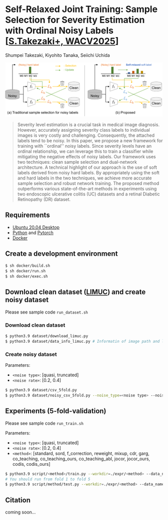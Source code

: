 # Self-Relaxed Joint Training: Sample Selection for Severity Estimation with Ordinal Noisy Labels [[S.Takezaki+, WACV2025](https://arxiv.org/submit/5961885)]

Shumpei Takezaki, Kiyohito Tanaka, Seiichi Uchida

![Illustration](./src/overview.png)

>Severity level estimation is a crucial task in medical image diagnosis. However, accurately assigning severity class labels to individual images is very costly and challenging. Consequently, the attached labels tend to be noisy. In this paper, we propose a new framework for training with ``ordinal'' noisy labels. Since severity levels have an ordinal relationship, we can leverage this to train a classifier while mitigating the negative effects of noisy labels. Our framework uses two techniques: clean sample selection and dual-network architecture. A technical highlight of our approach is the use of soft labels derived from noisy hard labels. By appropriately using the soft and hard labels in the two techniques, we achieve more accurate sample selection and robust network training. The proposed method outperforms various state-of-the-art methods in experiments using two endoscopic ulcerative colitis (UC) datasets and a retinal Diabetic Retinopathy (DR) dataset.

## Requirements
- [Ubuntu 20.04 Desktop](https://ubuntu.com/download)
- [Python](https://www.python.org/) and [Pytorch](https://pytorch.org/)
- [Docker](https://www.docker.com/)


## Create a development environment
```bash
$ sh docker/build.sh
$ sh docker/run.sh
$ sh docker/exec.sh
```

## Download clean dataset ([LIMUC](https://zenodo.org/records/5827695#.YuNBddLP1hH)) and create noisy dataset
Please see sample code `run_dataset.sh`

### Download clean dataset
```bash
$ python3.9 dataset/download_limuc.py
$ python3.9 dataset/data_info_limuc.py # Informatin of image path and label for creating noisy dataset 
```

### Create noisy dataset
Parameters:
- `<noise type>`: [quasi, truncated]
- `<noise rate>`: [0.2, 0.4]

```bash
$ python3.9 dataset/csv_5fold.py
$ python3.9 dataset/noisy_csv_5fold.py --noise_type=<noise type> --noise_rate=<noise rate> 
```

## Experiments (5-fold-validation)
Please see sample code `run_train.sh` 

Parameters:
- `<noise type>`: [quasi, truncated]
- `<noise rate>`: [0.2, 0.4]
- `<method>`: [standard, sord, f_correction, reweight, mixup, cdr, garg, co_teaching, co_teaching_ours, co_teaching_abl, jocor, jocor_ours, codis, codis_ours]

```bash
$ python3.9 script/<method>/train.py --workdir=./expr/<method> --data_name=limuc --config=./script/<method>/config/<method>.yaml --noise_type=<noise_type> --noise_rate=<noise_rate> --fold=1 
# You should run from fold 1 to fold 5 
$ python3.9 script/method/test.py --workdir=./expr/<method> --data_name=limuc --config=./script/<method>/config/<method>.yaml --noise_type=<noise_type> --noise_rate=<noise_rate>
```

## Citation
coming soon...